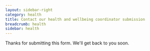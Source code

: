 ```yaml
---
layout: sidebar-right
category: health
title: Contact our health and wellbeing coordinator submission
breadcrumb: health
sidebar: health
---
```


Thanks for submitting this form. We'll get back to you soon.
